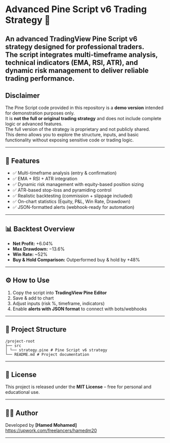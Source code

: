 # Advanced Pine Script v6 Trading Strategy 🚀
An advanced **TradingView Pine Script v6** strategy designed for professional traders.  
The script integrates **multi-timeframe analysis**, technical indicators (EMA, RSI, ATR), and **dynamic risk management** to deliver reliable trading performance.
---

## Disclaimer

The Pine Script code provided in this repository is a **demo version** intended for demonstration purposes only.  
It is **not the full or original trading strategy** and does not include complete logic or advanced features.  
The full version of the strategy is proprietary and not publicly shared.  
This demo allows you to explore the structure, inputs, and basic functionality without exposing sensitive code or trading logic.

---

## 📌 Features
- ✅ Multi-timeframe analysis (entry & confirmation)  
- ✅ EMA + RSI + ATR integration  
- ✅ Dynamic risk management with equity-based position sizing  
- ✅ ATR-based stop-loss and pyramiding control  
- ✅ Realistic backtesting (commission + slippage included)  
- ✅ On-chart statistics (Equity, P&L, Win Rate, Drawdown)  
- ✅ JSON-formatted alerts (webhook-ready for automation)  

---

## 📊 Backtest Overview
- **Net Profit:** +6.04%  
- **Max Drawdown:** −13.6%  
- **Win Rate:** ~52%  
- **Buy & Hold Comparison:** Outperformed buy & hold by +48%  

---

## ⚙️ How to Use
1. Copy the script into **TradingView Pine Editor**  
2. Save & add to chart  
3. Adjust inputs (risk %, timeframe, indicators)  
4. Enable **alerts with JSON format** to connect with bots/webhooks  

---

## 📂 Project Structure
```plaintext
/project-root
├── src
│ └── strategy.pine # Pine Script v6 strategy
└── README.md # Project documentation
```

---

## 📜 License
This project is released under the **MIT License** – free for personal and educational use.  

---

## 👨‍💻 Author
Developed by **[Hamed Mohamed]**  
https://upwork.com/freelancers/hamedm20

---
